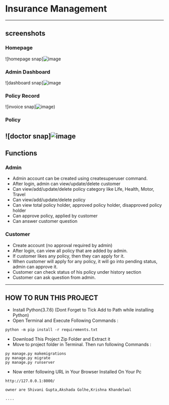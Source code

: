 # Insurance Management

---
## screenshots
### Homepage
![homepage snap]![image](https://user-images.githubusercontent.com/87440737/195431347-22084b76-9061-4751-8724-de7df1c7bfce.png)

### Admin Dashboard
![dashboard snap]![image](https://user-images.githubusercontent.com/87440737/195431522-6694dcd9-6256-4461-9ca9-a1e19151ba97.png)
### Policy Record
![invoice snap]![image](https://user-images.githubusercontent.com/87440737/195431800-061df65e-908a-41d1-946f-979a14df8086.png))
### Policy 
![doctor snap]![image](https://user-images.githubusercontent.com/87440737/195431958-fd29c656-ffe0-4180-a534-26d109c20c4c.png)
---
## Functions
### Admin
- Admin account can be created using createsuperuser command.
- After login, admin can view/update/delete customer
- Can view/add/update/delete policy category like Life, Health, Motor, Travel
- Can view/add/update/delete policy
- Can view total policy holder, approved policy holder, disapproved policy holder
- Can approve policy, applied by customer
- Can answer customer question

### Customer
- Create account (no approval required by admin)
- After login, can view all policy that are added by admin.
- If customer likes any policy, then they can apply for it.
- When customer will apply for any policy, it will go into pending status, admin can approve it.
- Customer can check status of his policy under history section
- Customer can ask question from admin. 

---

## HOW TO RUN THIS PROJECT
- Install Python(3.7.6) (Dont Forget to Tick Add to Path while installing Python)
- Open Terminal and Execute Following Commands :
```
python -m pip install -r requirements.txt
```
- Download This Project Zip Folder and Extract it
- Move to project folder in Terminal. Then run following Commands :
```
py manage.py makemigrations
py manage.py migrate
py manage.py runserver
```
- Now enter following URL in Your Browser Installed On Your Pc
```
http://127.0.0.1:8000/
```

```
owner are Shivani Gupta,Akshada Golhe,Krishna Khandelwal

....
